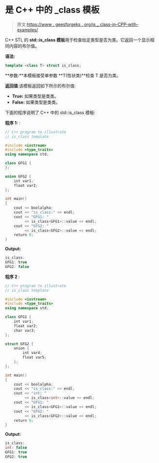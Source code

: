 # 是 C++ 中的 _class 模板

> 原文:[https://www . geesforgeks . org/is _ class-in-CPP-with-examples/](https://www.geeksforgeeks.org/is_class-in-cpp-with-examples/)

C++ STL 的 **std::is_class 模板**用于检查给定类型是否为类。它返回一个显示相同内容的布尔值。

**语法:**

```cpp
template <class T> struct is_class;

```

**参数:**本模板接受单参数 **T(性状类)**检查 T 是否为类。

**返回值**:该模板返回如下所示的布尔值:

*   **True:** 如果类型是类类。
*   **False:** 如果类型是类类。

下面的程序说明了 C++ 中的 std::is_class 模板:

**程序 1:** :

```cpp
// C++ program to illustrate
// is_class template

#include <iostream>
#include <type_traits>
using namespace std;

class GFG1 {
};

union GFG2 {
    int var1;
    float var2;
};

int main()
{
    cout << boolalpha;
    cout << "is_class:" << endl;
    cout << "GFG1: "
         << is_class<GFG1>::value << endl;
    cout << "GFG2: "
         << is_class<GFG2>::value << endl;
    return 0;
}
```

**Output:**

```cpp
is_class:
GFG1: true
GFG2: false

```

**程序 2** :

```cpp
// C++ program to illustrate
// is_class template

#include <iostream>
#include <type_traits>
using namespace std;

class GFG1 {
    int var1;
    float var2;
    char var3;
};

struct GFG2 {
    union {
        int var4;
        float var5;
    };
};

int main()
{
    cout << boolalpha;
    cout << "is_class:" << endl;
    cout << "int: "
         << is_class<int>::value << endl;
    cout << "GFG1: "
         << is_class<GFG1>::value << endl;
    cout << "GFG2: "
         << is_class<GFG2>::value << endl;
    return 0;
}
```

**Output:**

```cpp
is_class:
int: false
GFG1: true
GFG2: true

```